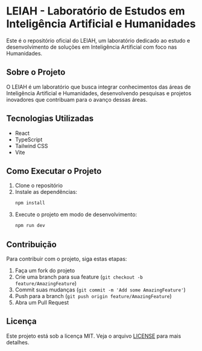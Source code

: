 # LEIAH - Laboratório de Estudos em Inteligência Artificial e Humanidades

Este é o repositório oficial do LEIAH, um laboratório dedicado ao estudo e desenvolvimento de soluções em Inteligência Artificial com foco nas Humanidades.

## Sobre o Projeto

O LEIAH é um laboratório que busca integrar conhecimentos das áreas de Inteligência Artificial e Humanidades, desenvolvendo pesquisas e projetos inovadores que contribuam para o avanço dessas áreas.

## Tecnologias Utilizadas

- React
- TypeScript
- Tailwind CSS
- Vite

## Como Executar o Projeto

1. Clone o repositório
2. Instale as dependências:
   ```bash
   npm install
   ```
3. Execute o projeto em modo de desenvolvimento:
   ```bash
   npm run dev
   ```

## Contribuição

Para contribuir com o projeto, siga estas etapas:

1. Faça um fork do projeto
2. Crie uma branch para sua feature (`git checkout -b feature/AmazingFeature`)
3. Commit suas mudanças (`git commit -m 'Add some AmazingFeature'`)
4. Push para a branch (`git push origin feature/AmazingFeature`)
5. Abra um Pull Request

## Licença

Este projeto está sob a licença MIT. Veja o arquivo [LICENSE](LICENSE) para mais detalhes.
